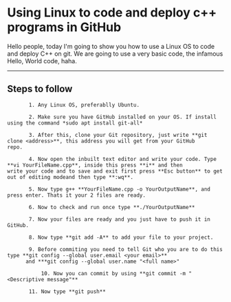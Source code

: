 # Using Linux to code and deploy c++ programs in GitHub

Hello people, today I'm going to show you how to use a Linux OS to code and deploy C++ on git. 
We are going to use a very basic code, the infamous Hello, World code, haha.

---
## Steps to follow 

	       1. Any Linux OS, preferablly Ubuntu.
 
	       2. Make sure you have GitHub installed on your OS. If install using the command *sudo apt install git-all*

	       3. After this, clone your Git repository, just write **git clone <address>**, this address you will get from your GitHub 		  repo.

	       4. Now open the inbuilt text editor and write your code. Type **vi YourFileName.cpp**, inside this press **i** and then                     write your code and to save and exit first press **Esc button** to get out of editing modeand then type **:wq**.

	       5. Now type g++ **YourFileName.cpp -o YourOutputName**, and press enter. Thats it your 2 files are ready.

	       6. Now to check and run once type **./YourOutputName**

	       7. Now your files are ready and you just have to push it in GitHub.

	       8. Now type **git add -A** to add your file to your project.

	       9. Before commiting you need to tell Git who you are to do this type **git config --global user.email <your email>** 
		  and ***git config --global user.name "<full name>"
	    
               10. Now you can commit by using **git commit -m "<Descriptive message"**

	       11. Now type **git push**

